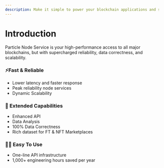 ```yaml
---
description: Make it simple to power your blockchain applications and scale up as you grow.
---
```


# Introduction

Particle Node Service is your high-performance access to all major blockchains, but with supercharged reliability, data correctness, and scalability.

### :zap:Fast & Reliable

* Lower latency and faster response
* Peak reliability node services
* Dynamic Scalability

### 🚀 Extended Capabilities

* Enhanced API
* Data Analysis
* 100% Data Correctness
* Rich dataset for FT & NFT Marketplaces

### 🧑‍💻 Easy To Use

* One-line API infrastructure
* 1,000+ engineering hours saved per year
